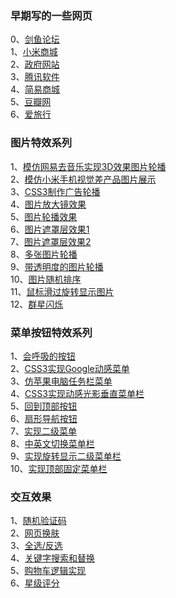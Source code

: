 
### 早期写的一些网页<br>
0、[剑鱼论坛](https://w1002l.github.io/myProject/website/luntan/index.html) <br>
1、[小米商城](https://w1002l.github.io/myProject/website/miui_mall/index.html) <br>
2、[政府网站](https://w1002l.github.io/myProject/website/gov_cn/index.html) <br>
3、[腾讯软件](https://w1002l.github.io/myProject/website/tencent/index.html) <br>
4、[简易商城](https://w1002l.github.io/myProject/website/simple_mall/index.html) <br>
5、[豆瓣网](https://w1002l.github.io/myProject/website/douban/main.html) <br>
6、[爱旅行](https://w1002l.github.io/myProject/website/ailvxing/index.html) <br>
### 图片特效系列<br>
1、[模仿网易去音乐实现3D效果图片轮播](https://w1002l.github.io/myProject/Images/3DchangImg/index.html) <br>
2、[模仿小米手机视觉差产品图片展示](https://w1002l.github.io/myProject/Images/ablum/index.html)<br>
3、[CSS3制作广告轮播](https://w1002l.github.io/myProject/Images/adImages/index.html)<br>
4、[图片放大镜效果](https://w1002l.github.io/myProject/Images/bigIamge/index.html)<br>
5、[图片轮播效果](https://w1002l.github.io/myProject/Images/carousel/index.html)<br>
6、[图片遮罩层效果1](https://w1002l.github.io/myProject/Images/hoveInfo/index.html)<br>
7、[图片遮罩层效果2](https://w1002l.github.io/myProject/Images/hoverInfo/index.html)<br>
8、[多张图片轮播](https://w1002l.github.io/myProject/Images/imglistChange/index.html)<br>
9、[带透明度的图片轮播](https://w1002l.github.io/myProject/Images/opacityCarousel/index.html)<br>
10、[图片随机排序](https://w1002l.github.io/myProject/Images/randomImages/index.html)<br>
11、[鼠标滑过旋转显示图片](https://w1002l.github.io/myProject/Images/rotateImg/index.html)<br>
12、[群星闪烁](https://w1002l.github.io/myProject/Images/starBlink/index.html)<br>
### 菜单按钮特效系列<br>
1、[会呼吸的按钮](https://w1002l.github.io/myProject/Menus/button/Breathbtn.html )<br>
2、[CSS3实现Google动感菜单](https://w1002l.github.io/myProject/Menus/googleMenu/index.html )<br>
3、[仿苹果电脑任务栏菜单](https://w1002l.github.io/myProject/Menus/iphone/仿苹果电脑任务栏菜单.html )<br>
4、[CSS3实现动感光影垂直菜单栏](https://w1002l.github.io/myProject/Menus/moveMenu/index.html )<br>
5、[回到顶部按钮](https://w1002l.github.io/myProject/Menus/scrollTop/index.html )<br>
6、[扇形导航按钮](https://w1002l.github.io/myProject/Menus/Sectornavigation/index.html )<br>
7、[实现二级菜单](https://w1002l.github.io/myProject/Menus/verticalSecondmenu/index.html )<br>
8、[中英文切换菜单栏](https://w1002l.github.io/myProject/Menus/language.html )<br>
9、[实现旋转显示二级菜单栏](https://w1002l.github.io/myProject/Menus/rotatemenu.html )<br>
10、[实现顶部固定菜单栏](https://w1002l.github.io/myProject/Menus/scrollTopMENU.html )<br>
### 交互效果
1、[随机验证码](https://w1002l.github.io/myProject/Move/randomCode/index.html )<br>
2、[网页换肤](https://w1002l.github.io/myProject/Move/webChangcolor/网页换肤.html )<br>
3、[全选/反选](https://w1002l.github.io/myProject/Move/全选反选/index.html )<br>
4、[关键字搜索和替换](https://w1002l.github.io/myProject/Move/textSearch/index.html )<br>
5、[购物车逻辑实现](https://w1002l.github.io/myProject/Move/购物车/index.html )<br>
6、[星级评分](https://w1002l.github.io/myProject/Move/星级评分/index.html )<br>